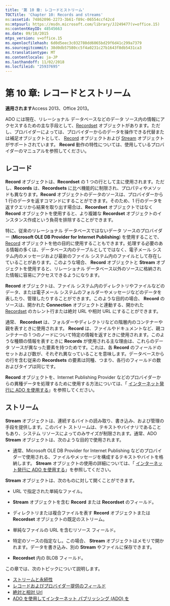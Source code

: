 ```yaml
---
title: '第 10 章: レコードとストリーム'
TOCTitle: 'Chapter 10: Records and streams'
ms:assetid: 74862096-2273-3b61-f89c-06554ccf42cd
ms:mtpsurl: https://msdn.microsoft.com/library/JJ249477(v=office.15)
ms:contentKeyID: 48545663
ms.date: 09/18/2015
mtps_version: v=office.15
ms.openlocfilehash: 6d0d5eec3c032780dd6065bd29f6d41c299a7379
ms.sourcegitcommit: 38d0db57580cc5f4a0231c27b1643f8db5431ca3
ms.translationtype: MT
ms.contentlocale: ja-JP
ms.lasthandoff: 11/02/2018
ms.locfileid: "25937695"
---
```

# <a name="chapter-10-records-and-streams"></a>第 10 章: レコードとストリーム

**適用されます**Access 2013、Office 2013。

ADO には現在、リレーショナル データベースなどのデータ ソース内の情報にアクセスするための主な手段として、[Recordset](recordset-object-ado.md) オブジェクトがあります。ただし、プロバイダーによっては、プロバイダーからのデータを操作できる代替または補足オブジェクトとして、 [Record](record-object-ado.md) オブジェクトおよび [Stream](stream-object-ado.md) オブジェクトがサポートされています。 **Record** 動作の特性については、使用しているプロバイダーのマニュアルを参照してください。

## <a name="records"></a>レコード

**Record** オブジェクトは、**Recordset** の 1 つの行として主に使用されます。ただし、**Records** は、**Recordsets** に比べ機能的に制限され、プロパティやメソッドも異なります。**Record** オブジェクトのデータのソースは、プロバイダーから 1 行のデータを返すコマンドにすることができます。そのため、1 行のデータを返すクエリから結果を取り出す場合は、**Recordset** オブジェクトではなく **Record** オブジェクトを使用すると、より複雑な **Recordset** オブジェクトのインスタンス作成という負荷を排除することができます。

特に、従来のリレーショナル データベースではないデータ ソースのプロバイダー (**Microsoft OLE DB Provider for Internet Publishing**) を使用することで、 [Record](microsoft-ole-db-provider-for-internet-publishing.md) オブジェクトを他の目的に使用することもできます。処理する必要のある情報の多くは、データベース内のテーブルとしてではなく、電子メール システム内のメッセージおよび最新のファイル システム内のファイルとして存在していることがあります。このような場合、 **Record** オブジェクトと **Stream** オブジェクトを使用すると、リレーショナル データベース以外のソースに格納された情報に容易にアクセスできるようになります。

**Record** オブジェクトは、ファイル システム内のディレクトリやファイルなどのデータ、または電子メール システムのフォルダーやメッセージなどのデータを表したり、管理したりすることができます。このような目的の場合、 **Record** のソースは、開かれた **Connection** オブジェクトと連動する、開かれた [Recordset](connection-object-ado.md) のカレント行または絶対 URL や相対 URL にすることができます。

通常、 **Recordset** は、フォルダーやディレクトリなどの階層内のコンテナーや親を表すときに使用されます。 **Record** は、ファイルやドキュメントなど、親コンテナーの 1 つのノードについて特定の情報を返すときに使用されます。このような種類の情報を表すときに **Records** が使用される主な理由は、これらのデータ ソースが異なった要素を持つためです。これは、各 **Record** のフィールドのセットおよび数が、それぞれ異なっていることを意味します。データベースからの行を含む従来の **Recordsets** の要素は同種、つまり、各行のフィールドの数およびタイプは同じです。

**Record** オブジェクトを、Internet Publishing Provider などのプロバイダーからの異種データを処理するために使用する方法については、「 [インターネット発行に ADO を使用する](using-ado-for-internet-publishing.md)」を参照してください。

## <a name="streams"></a>ストリーム

**Stream** オブジェクトは、連続するバイトの読み取り、書き込み、および管理の手段を提供します。このバイト ストリームは、テキストやバイナリであることもあり、システム リソースによってのみサイズが制限されます。通常、ADO **Stream** オブジェクトは、次のような目的で使用されます。

- 通常、Microsoft OLE DB Provider for Internet Publishing などのプロバイダーで使用される、ファイルやメッセージを構成するテキストやバイトを格納します。 **Stream** オブジェクトの使用の詳細については、「 [インターネット発行に ADO を使用する](using-ado-for-internet-publishing.md)」を参照してください。

**Stream** オブジェクトは、次のものに対して開くことができます。

- URL で指定された単純なファイル。

- **Stream** オブジェクトを含む **Record** または **Recordset** のフィールド。

- ディレクトリまたは複合ファイルを表す **Record** オブジェクトまたは **Recordset** オブジェクトの既定のストリーム。

- 単純なファイルの URL を含むリソース フィールド。

- 特定のソースの指定なし。この場合、 **Stream** オブジェクトはメモリで開かれます。データを書き込み、別の **Stream** やファイルに保存できます。

- **Recordset** 内の BLOB フィールド。

この章では、次のトピックについて説明します。

- [ストリームと永続性](streams-and-persistence.md)
- [レコードおよびプロバイダー提供のフィールド](records-and-provider-supplied-fields.md)
- [絶対と相対 Url](absolute-and-relative-urls.md)
- [ADO を使用してインターネット パブリッシング (ADO) を](using-ado-for-internet-publishing.md)